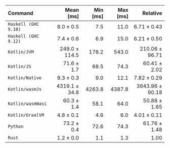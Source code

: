 | Command | Mean [ms] | Min [ms] | Max [ms] | Relative |
|:---|---:|---:|---:|---:|
| `Haskell (GHC 9.10)` | 8.0 ± 0.5 | 7.5 | 11.0 | 6.71 ± 0.43 |
| `Haskell (GHC 9.12)` | 7.4 ± 0.6 | 6.9 | 15.0 | 6.21 ± 0.50 |
| `Kotlin/JVM` | 249.0 ± 114.5 | 178.2 | 543.0 | 210.06 ± 96.71 |
| `Kotlin/JS` | 71.6 ± 1.7 | 68.5 | 74.3 | 60.41 ± 2.02 |
| `Kotlin/Native` | 9.3 ± 0.3 | 9.0 | 12.1 | 7.82 ± 0.29 |
| `Kotlin/wasmJs` | 4319.1 ± 34.8 | 4263.8 | 4387.8 | 3643.96 ± 90.18 |
| `Kotlin/wasmWasi` | 60.3 ± 1.4 | 58.1 | 64.0 | 50.88 ± 1.65 |
| `Kotlin/GraalVM` | 4.8 ± 0.1 | 4.6 | 6.0 | 4.01 ± 0.11 |
| `Python` | 73.2 ± 0.4 | 72.6 | 74.3 | 61.76 ± 1.48 |
| `Rust` | 1.2 ± 0.0 | 1.1 | 1.3 | 1.00 |
